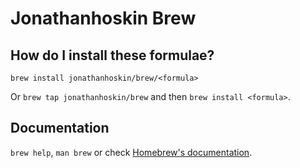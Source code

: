 # Jonathanhoskin Brew

## How do I install these formulae?

`brew install jonathanhoskin/brew/<formula>`

Or `brew tap jonathanhoskin/brew` and then `brew install <formula>`.

## Documentation

`brew help`, `man brew` or check [Homebrew's documentation](https://docs.brew.sh).
